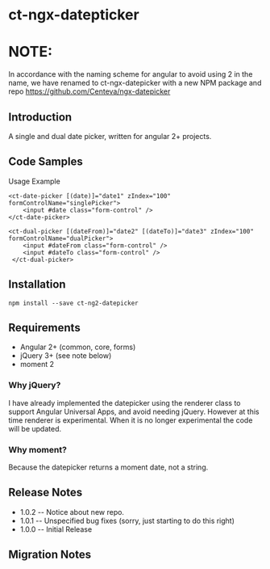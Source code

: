 # ct-ngx-datepticker

# NOTE:
In accordance with the naming scheme for angular to avoid using 2 in the name, we have renamed to ct-ngx-datepicker with a new NPM package and repo https://github.com/Centeva/ngx-datepicker

## Introduction

A single and dual date picker, written for angular 2+ projects.

## Code Samples

Usage Example 
```
<ct-date-picker [(date)]="date1" zIndex="100" formControlName="singlePicker">
    <input #date class="form-control" />
</ct-date-picker>
```
```
<ct-dual-picker [(dateFrom)]="date2" [(dateTo)]="date3" zIndex="100" formControlName="dualPicker">
    <input #dateFrom class="form-control" />
    <input #dateTo class="form-control" />
 </ct-dual-picker>
```

## Installation

```
npm install --save ct-ng2-datepicker    
```

## Requirements
- Angular 2+ (common, core, forms)
- jQuery 3+ (see note below)
- moment 2

### Why jQuery?
I have already implemented the datepicker using the renderer class to support Angular Universal Apps, and avoid needing jQuery. However at this time renderer is experimental. When it is no longer experimental the code will be updated.

### Why moment?
Because the datepicker returns a moment date, not a string.



## Release Notes
 - 1.0.2 -- Notice about new repo.
 - 1.0.1 -- Unspecified bug fixes (sorry, just starting to do this right)
 - 1.0.0 -- Initial Release

 ## Migration Notes
 